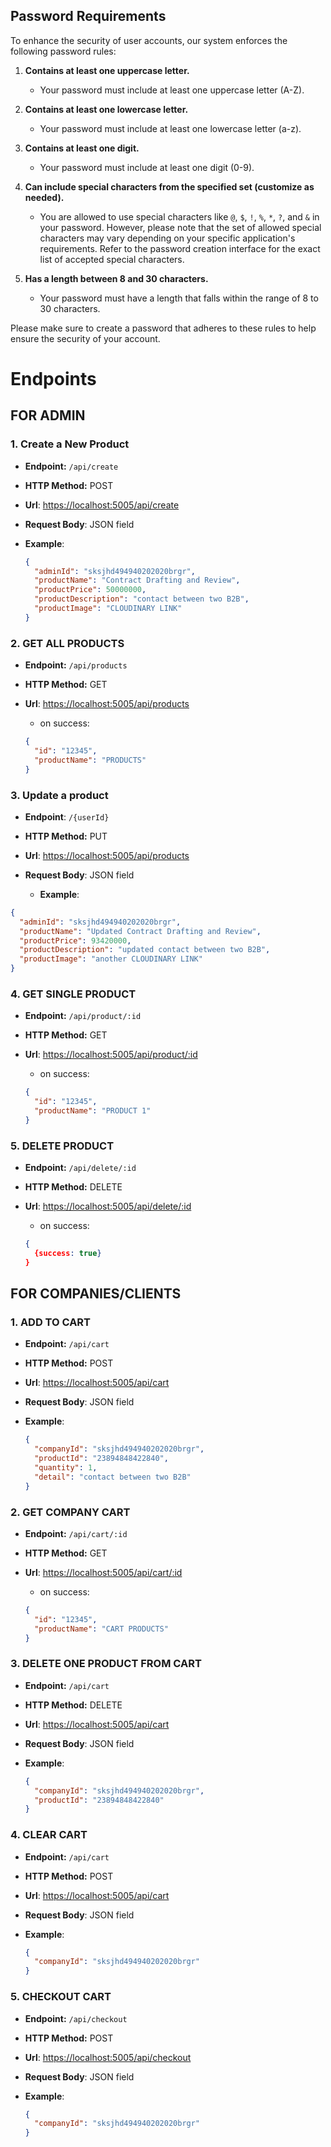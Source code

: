 ## Password Requirements

To enhance the security of user accounts, our system enforces the following password rules:

1. **Contains at least one uppercase letter.**

   - Your password must include at least one uppercase letter (A-Z).

2. **Contains at least one lowercase letter.**

   - Your password must include at least one lowercase letter (a-z).

3. **Contains at least one digit.**

   - Your password must include at least one digit (0-9).

4. **Can include special characters from the specified set (customize as needed).**

   - You are allowed to use special characters like `@`, `$`, `!`, `%`, `*`, `?`, and `&` in your password. However, please note that the set of allowed special characters may vary depending on your specific application's requirements. Refer to the password creation interface for the exact list of accepted special characters.

5. **Has a length between 8 and 30 characters.**
   - Your password must have a length that falls within the range of 8 to 30 characters.

Please make sure to create a password that adheres to these rules to help ensure the security of your account.

# Endpoints

## FOR ADMIN

### 1. Create a New Product

- **Endpoint:** `/api/create`
- **HTTP Method:** POST
- **Url**: [https://localhost:5005/api/create]()
- **Request Body**: JSON field

- **Example**:
  ```json
  {
    "adminId": "sksjhd494940202020brgr",
    "productName": "Contract Drafting and Review",
    "productPrice": 50000000,
    "productDescription": "contact between two B2B",
    "productImage": "CLOUDINARY LINK"
  }
  ```

### 2. GET ALL PRODUCTS

- **Endpoint:** `/api/products`
- **HTTP Method:** GET
- **Url**: [https://localhost:5005/api/products]()

  - on success:

  ```json
  {
    "id": "12345",
    "productName": "PRODUCTS"
  }
  ```

### 3. Update a product

- **Endpoint**: `/{userId}`
- **HTTP Method:** PUT
- **Url**: [https://localhost:5005/api/products]()
- **Request Body**: JSON field

  - **Example**:

```json
{
  "adminId": "sksjhd494940202020brgr",
  "productName": "Updated Contract Drafting and Review",
  "productPrice": 93420000,
  "productDescription": "updated contact between two B2B",
  "productImage": "another CLOUDINARY LINK"
}
```

### 4. GET SINGLE PRODUCT

- **Endpoint:** `/api/product/:id`
- **HTTP Method:** GET
- **Url**: [https://localhost:5005/api/product/:id]()

  - on success:

  ```json
  {
    "id": "12345",
    "productName": "PRODUCT 1"
  }
  ```

### 5. DELETE PRODUCT

- **Endpoint:** `/api/delete/:id`
- **HTTP Method:** DELETE
- **Url**: [https://localhost:5005/api/delete/:id]()

  - on success:

  ```json
  {
    {success: true}
  }
  ```

## FOR COMPANIES/CLIENTS

### 1. ADD TO CART

- **Endpoint:** `/api/cart`
- **HTTP Method:** POST
- **Url**: [https://localhost:5005/api/cart]()
- **Request Body**: JSON field

- **Example**:
  ```json
  {
    "companyId": "sksjhd494940202020brgr",
    "productId": "23894848422840",
    "quantity": 1,
    "detail": "contact between two B2B"
  }
  ```

### 2. GET COMPANY CART

- **Endpoint:** `/api/cart/:id`
- **HTTP Method:** GET
- **Url**: [https://localhost:5005/api/cart/:id]()

  - on success:

  ```json
  {
    "id": "12345",
    "productName": "CART PRODUCTS"
  }
  ```

### 3. DELETE ONE PRODUCT FROM CART

- **Endpoint:** `/api/cart`
- **HTTP Method:** DELETE
- **Url**: [https://localhost:5005/api/cart]()
- **Request Body**: JSON field

- **Example**:
  ```json
  {
    "companyId": "sksjhd494940202020brgr",
    "productId": "23894848422840"
  }
  ```

### 4. CLEAR CART

- **Endpoint:** `/api/cart`
- **HTTP Method:** POST
- **Url**: [https://localhost:5005/api/cart]()
- **Request Body**: JSON field

- **Example**:
  ```json
  {
    "companyId": "sksjhd494940202020brgr"
  }
  ```

### 5. CHECKOUT CART

- **Endpoint:** `/api/checkout`
- **HTTP Method:** POST
- **Url**: [https://localhost:5005/api/checkout]()
- **Request Body**: JSON field

- **Example**:
  ```json
  {
    "companyId": "sksjhd494940202020brgr"
  }
  ```
